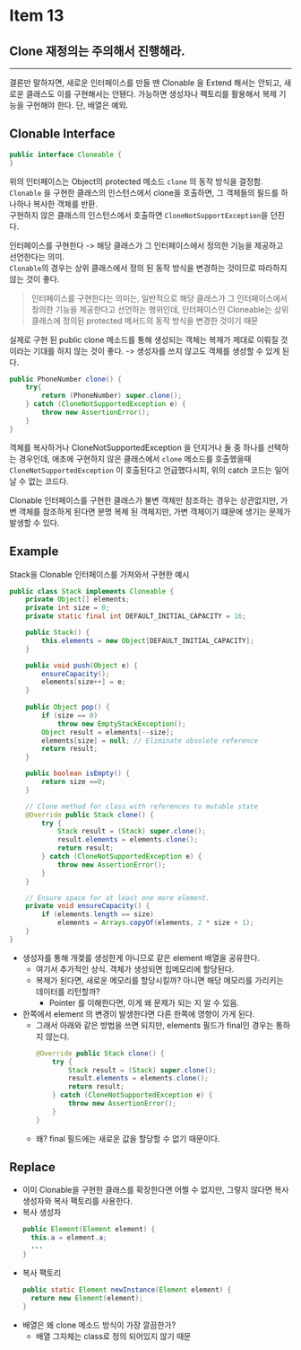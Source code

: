 # Item 13
## Clone 재정의는 주의해서 진행해라.
-----
결론만 말하자면, 새로운 인터페이스를 만들 땐 Clonable 을 Extend 해서는 안되고, 새로운 클래스도 이를 구현해서는 안됀다. 
가능하면 생성자나 팩토리를 활용해서 복제 기능을 구현해야 한다. 
단, 배열은 예외.
## Clonable Interface
```java
public interface Cloneable {
}
```

위의 인터페이스는 Object의 protected 메소드 `clone` 의 동작 방식을 결정함.  
`Clonable` 을 구현한 클래스의 인스턴스에서 clone을 호출하면, 그 객체들의 필드를 하나하나 복사한 객체를 반환.   
구현하지 않은 클래스의 인스턴스에서 호출하면 `CloneNotSupportException`을 던진다. 

인터페이스를 구현한다 -> 해당 클래스가 그 인터페이스에서 정의한 기능을 제공하고 선언한다는 의미.  
`Clonable`의 경우는 상위 클래스에서 정의 된 동작 방식을 변경하는 것이므로 따라하지 않는 것이 좋다. 
> 인터페이스를 구현한다는 의미는, 일반적으로 해당 클래스가 그 인터페이스에서 정의한 기능을 제공한다고 선언하는 행위인데, 인터페이스인 Cloneable는 상위 클래스에 정의된 protected 메서드의 동작 방식을 변경한 것이기 때문


실제로 구현 된 public clone 메소드를 통해 생성되는 객체는 복제가 제대로 이뤄질 것이라는 기대를 하지 않는 것이 좋다. -> 생성자를 쓰지 않고도 객체를 생성할 수 있게 된다. 

```java
public PhoneNumber clone() {
    try{
        return (PhoneNumber) super.clone();
    } catch (CloneNotSupportedException e) {
        throw new AssertionError();
    }
}
```

객체를 복사하거나 CloneNotSupportedException 을 던지거나 둘 중 하나를 선택하는 경우인데, 애초에 구현하지 않은 클래스에서 `clone` 메소드를 호출했을때 `CloneNotSupportedException` 이 호출된다고 언급했다시피, 위의 catch 코드는 일어날 수 없는 코드다. 

Clonable 인터페이스를 구현한 클래스가 불변 객체만 참조하는 경우는 상관없지만, 가변 객체를 참조하게 된다면 분명 복제 된 객체지만, 가변 객체이기 떄문에 생기는 문제가 발생할 수 있다. 
## Example
Stack을 Clonable 인터페이스를 가져와서 구현한 예시
```java
public class Stack implements Cloneable {
    private Object[] elements;
    private int size = 0;
    private static final int DEFAULT_INITIAL_CAPACITY = 16;

    public Stack() {
        this.elements = new Object[DEFAULT_INITIAL_CAPACITY];
    }

    public void push(Object e) {
        ensureCapacity();
        elements[size++] = e;
    }
    
    public Object pop() {
        if (size == 0)
            throw new EmptyStackException();
        Object result = elements[--size];
        elements[size] = null; // Eliminate obsolete reference
        return result;
    }

    public boolean isEmpty() {
        return size ==0;
    }

    // Clone method for class with references to mutable state
    @Override public Stack clone() {
        try {
            Stack result = (Stack) super.clone();
            result.elements = elements.clone();
            return result;
        } catch (CloneNotSupportedException e) {
            throw new AssertionError();
        }
    }

    // Ensure space for at least one more element.
    private void ensureCapacity() {
        if (elements.length == size)
            elements = Arrays.copyOf(elements, 2 * size + 1);
    }
}
```
- 생성자를 통해 개겣를 생성한게 아니므로 같은 element 배열을 공유한다.
  - 여기서 추가적인 상식. 객체가 생성되면 힙메모리에 할당된다. 
  - 복제가 된다면, 새로운 메모리를 할당시킬까? 아니면 해당 메모리를 가리키는 데이터를 리턴할까?
    - Pointer 를 이해한다면, 이게 왜 문제가 되는 지 알 수 있음.  
- 한쪽에서 element 의 변경이 발생한다면 다른 한쪽에 영향이 가게 된다. 
  - 그래서 아래와 같은 방법을 쓰면 되지만, elements 필드가 final인 경우는 통하지 않는다.
    ```java
    @Override public Stack clone() {
        try {
            Stack result = (Stack) super.clone();
            result.elements = elements.clone();
            return result;
        } catch (CloneNotSupportedException e) {
            throw new AssertionError();
        }
    }
    ```
  - 왜? final 필드에는 새로운 값을 할당할 수 없기 때문이다. 
## Replace
- 이미 Clonable을 구현한 클래스를 확장한다면 어쩔 수 없지만, 그렇지 않다면 복사 생성자와 복사 팩토리를 사용한다. 
- 복사 생성자
  ```java
  public Element(Element element) {
    this.a = element.a;
    ...
  }
  ```
- 복사 팩토리
  ```java
  public static Element newInstance(Element element) {
    return new Element(element);
  }
  ```
- 배열은 왜 clone 메소드 방식이 가장 깔끔한가?
  - 배열 그자체는 class로 정의 되어있지 않기 때문